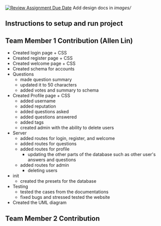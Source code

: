 [![Review Assignment Due Date](https://classroom.github.com/assets/deadline-readme-button-24ddc0f5d75046c5622901739e7c5dd533143b0c8e959d652212380cedb1ea36.svg)](https://classroom.github.com/a/9NDadFFr)
Add design docs in *images/*

## Instructions to setup and run project

## Team Member 1 Contribution (Allen Lin)
- Created login page + CSS
- Created register page + CSS
- Created welcome page + CSS
- Created schema for accounts
- Questions
    - made question summary
    - updated it to 50 characters
    - added votes and summary to schema 
- Created Profile page + CSS
    - added username
    - added reputation
    - added questions asked
    - added questions answered
    - added tags
    - created admin with the ability to delete users
- Server 
    - added routes for login, register, and welcome
    - added routes for questions
    - added routes for profile
        - updating the other parts of the database such as other user's answers and questions
    - added routes for admin
        - deleting users
- init
    - created the presets for the database
- Testing
    - tested the cases from the documentations
    - fixed bugs and stressed tested the website
- Created the UML diagram

## Team Member 2 Contribution
